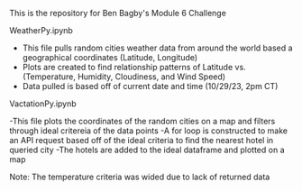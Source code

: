 This is the repository for Ben Bagby's Module 6 Challenge

  WeatherPy.ipynb
  
  - This file pulls random cities weather data from around the world based a geographical coordinates (Latitude, Longitude)
  - Plots are created to find relationship patterns of Latitude vs. (Temperature, Humidity, Cloudiness, and Wind Speed)
  - Data pulled is based off of current date and time (10/29/23, 2pm CT)

  VactationPy.ipynb
  
  -This file plots the coordinates of the random cities on a map and filters through ideal critereia of the data points
  -A for loop is constructed to make an API request based off of the ideal criteria to find the nearest hotel in queried city
  -The hotels are added to the ideal dataframe and plotted on a map

  Note: The temperature criteria was wided due to lack of returned data
